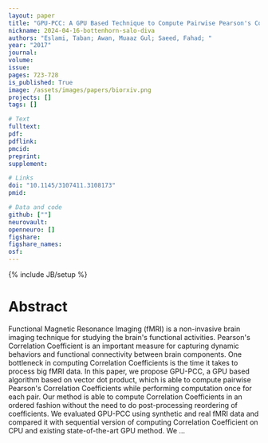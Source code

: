 ```yaml
---
layout: paper
title: "GPU-PCC: A GPU Based Technique to Compute Pairwise Pearson's Correlation Coefficients for Big fMRI Data"
nickname: 2024-04-16-bottenhorn-salo-diva
authors: "Eslami, Taban; Awan, Muaaz Gul; Saeed, Fahad; "
year: "2017"
journal: 
volume: 
issue:
pages: 723-728
is_published: True
image: /assets/images/papers/biorxiv.png
projects: []
tags: []

# Text
fulltext:
pdf:
pdflink:
pmcid:
preprint: 
supplement:

# Links
doi: "10.1145/3107411.3108173"
pmid:

# Data and code
github: [""]
neurovault:
openneuro: []
figshare:
figshare_names:
osf:
---
```

{% include JB/setup %}

# Abstract

Functional Magnetic Resonance Imaging (fMRI) is a non-invasive brain imaging technique for studying the brain's functional activities. Pearson's Correlation Coefficient is an important measure for capturing dynamic behaviors and functional connectivity between brain components. One bottleneck in computing Correlation Coefficients is the time it takes to process big fMRI data. In this paper, we propose GPU-PCC, a GPU based algorithm based on vector dot product, which is able to compute pairwise Pearson's Correlation Coefficients while performing computation once for each pair. Our method is able to compute Correlation Coefficients in an ordered fashion without the need to do post-processing reordering of coefficients. We evaluated GPU-PCC using synthetic and real fMRI data and compared it with sequential version of computing Correlation Coefficient on CPU and existing state-of-the-art GPU method. We …
